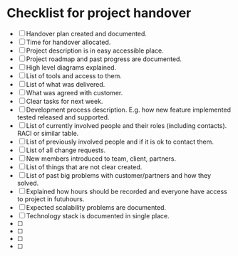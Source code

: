 
# Checklist for project handover

- [ ] Handover plan created and documented.
- [ ] Time for handover allocated.
- [ ] Project description is in easy accessible place.
- [ ] Project roadmap and past progress are documented.
- [ ] High level diagrams explained.
- [ ] List of tools and access to them.
- [ ] List of what was delivered.
- [ ] What was agreed with customer.
- [ ] Clear tasks for next week.
- [ ] Development process description. E.g. how new feature implemented tested released and supported.
- [ ] List of currently involved people and their roles (including contacts). RACI or similar table.
- [ ] List of previously involved people and if it is ok to contact them.
- [ ] List of all change requests.
- [ ] New members introduced to team, client, partners.
- [ ] List of things that are not clear created.
- [ ] List of past big problems with customer/partners and how they solved.
- [ ] Explained how hours should be recorded and everyone have access to project in futuhours.
- [ ] Expected scalability problems are documented.
- [ ] Technology stack is documented in single place.
- [ ]  
- [ ]  
- [ ]  
- [ ]  
